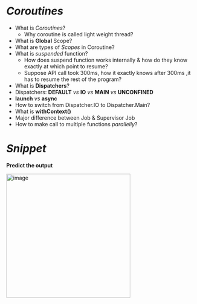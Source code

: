 # *Coroutines*

- What is *Coroutines*?
  - Why coroutine is called light weight thread?
- What is **Global** Scope?
- What are types of *Scopes* in Coroutine?
- What is *suspended* function?
  - How does suspend function works internally & how do they know exactly at which point to resume?
  - Suppose API call took 300ms, how it exactly knows after 300ms ,it has to resume the rest of the program?
- What is **Dispatchers**?
- Dispatchers: **DEFAULT** *vs* **IO** *vs* **MAIN** *vs* **UNCONFINED**
- **launch** *vs* **async**
- How to switch from Dispatcher.IO to Dispatcher.Main?
- What is **withContext()**
- Major difference between Job & Supervisor Job
- How to make call to multiple functions *parallelly*?

# *Snippet*

**Predict the output**

<img width="328" alt="image" src="https://github.com/vishpraveen/AndroidInterview/assets/14356494/83f6c886-fd9a-42ac-b7b7-59f17e9bcfef">
